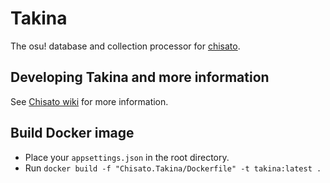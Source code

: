 # Takina

The osu! database and collection processor for [chisato](https://github.com/HelloYeew/chisato).

## Developing Takina and more information

See [Chisato wiki](https://github.com/HelloYeew/chisato/wiki/Developing-Chisato) for more information.

## Build Docker image

- Place your `appsettings.json` in the root directory.
- Run `docker build -f "Chisato.Takina/Dockerfile" -t takina:latest .`
